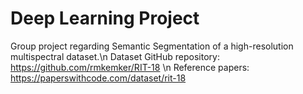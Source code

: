 # Deep Learning Project

Group project regarding Semantic Segmentation of a high-resolution multispectral dataset.\n
Dataset GitHub repository: https://github.com/rmkemker/RIT-18 \n
Reference papers: https://paperswithcode.com/dataset/rit-18
